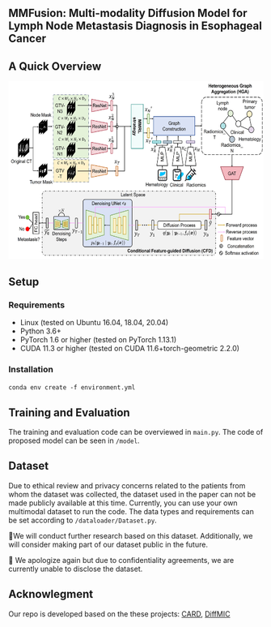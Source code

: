 ## MMFusion: Multi-modality Diffusion Model for Lymph Node Metastasis Diagnosis in Esophageal Cancer

## A Quick Overview 

<img width="600" height="350" src="https://github.com/wuchengyu123/MMFusion/blob/main/framework.jpg">


## Setup
### Requirements
* Linux (tested on Ubuntu 16.04, 18.04, 20.04)
* Python 3.6+
* PyTorch 1.6 or higher (tested on PyTorch 1.13.1)
* CUDA 11.3 or higher (tested on CUDA 11.6+torch-geometric 2.2.0)

### Installation
  
``conda env create -f environment.yml``

## Training and Evaluation

The training and evaluation code can be overviewed in  ``main.py``. The code of proposed model can be seen in  ``/model``.

## Dataset

Due to ethical review and privacy concerns related to the patients from whom the dataset was collected, the dataset used in the paper can not be made publicly available at this time. Currently, you can use your own multimodal dataset to run the code. The data types and requirements can be set according to ``/dataloader/Dataset.py``.

🧀We will conduct further research based on this dataset. Additionally, we will consider making part of our dataset public in the future.

🔑 We apologize again but due to confidentiality agreements, we are currently unable to disclose the dataset.

## Acknowlegment

Our repo is developed based on the these projects: [CARD](https://github.com/XzwHan/CARD), [DiffMIC](https://github.com/scott-yjyang/DiffMIC)
